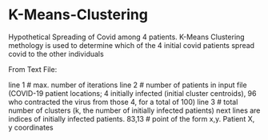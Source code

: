 # K-Means-Clustering

Hypothetical Spreading of Covid among 4 patients.  K-Means Clustering methology is used to determine which of the 4 initial covid patients spread covid to the other individuals

From Text File:

line 1 # max. number of iterations
line 2 # number of patients in input file (COVID-19 patient locations; 4 initially infected (initial cluster centroids), 96 who contracted the virus from those 4, for a total of 100)
line 3 # total number of clusters (k, the number of initially infected patients)
next lines are indices of initially infected patients.
83,13 # point of the form x,y.  Patient X, y coordinates
